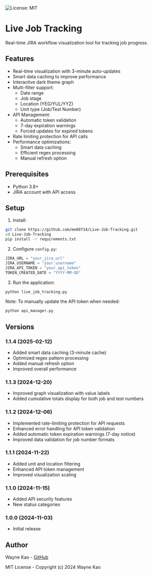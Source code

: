 ![License: MIT](https://img.shields.io/badge/License-MIT-yellow.svg)

# Live Job Tracking

Real-time JIRA workflow visualization tool for tracking job progress.

## Features

- Real-time visualization with 3-minute auto-updates
- Smart data caching to improve performance
- Interactive dark theme graph
- Multi-filter support:
  - Date range
  - Job stage
  - Location (YEG/YUL/YYZ)
  - Unit type (Job/Test Number)
- API Management:
  - Automatic token validation
  - 7-day expiration warnings
  - Forced updates for expired tokens
- Rate limiting protection for API calls
- Performance optimizations:
  - Smart data caching
  - Efficient regex processing
  - Manual refresh option

## Prerequisites

- Python 3.8+
- JIRA account with API access

## Setup

1. Install:
```bash
git clone https://github.com/me60714/Live-Job-Tracking.git
cd Live-Job-Tracking
pip install -r requirements.txt
```

2. Configure `config.py`:
```python
JIRA_URL = "your_jira_url"
JIRA_USERNAME = "your_username"
JIRA_API_TOKEN = "your_api_token"
TOKEN_CREATED_DATE = "YYYY-MM-DD"
```

3. Run the application:
```bash
python live_job_tracking.py
```

Note: To manually update the API token when needed:
```bash
python api_manager.py
```

## Versions

### 1.1.4 (2025-02-12)
- Added smart data caching (3-minute cache)
- Optimized regex pattern processing
- Added manual refresh option
- Improved overall performance

### 1.1.3 (2024-12-20)
- Improved graph visualization with value labels
- Added cumulative totals display for both job and test numbers

### 1.1.2 (2024-12-06)
- Implemented rate-limiting protection for API requests
- Enhanced error handling for API token validation
- Added automatic token expiration warnings (7-day notice)
- Improved data validation for job number formats

### 1.1.1 (2024-11-22)
- Added unit and location filtering
- Enhanced API token management
- Improved visualization scaling

### 1.1.0 (2024-11-15)
- Added API security features
- New status categories

### 1.0.0 (2024-11-03)
- Initial release

## Author

Wayne Kao - [GitHub](https://github.com/me60714)

MIT License - Copyright (c) 2024 Wayne Kao
